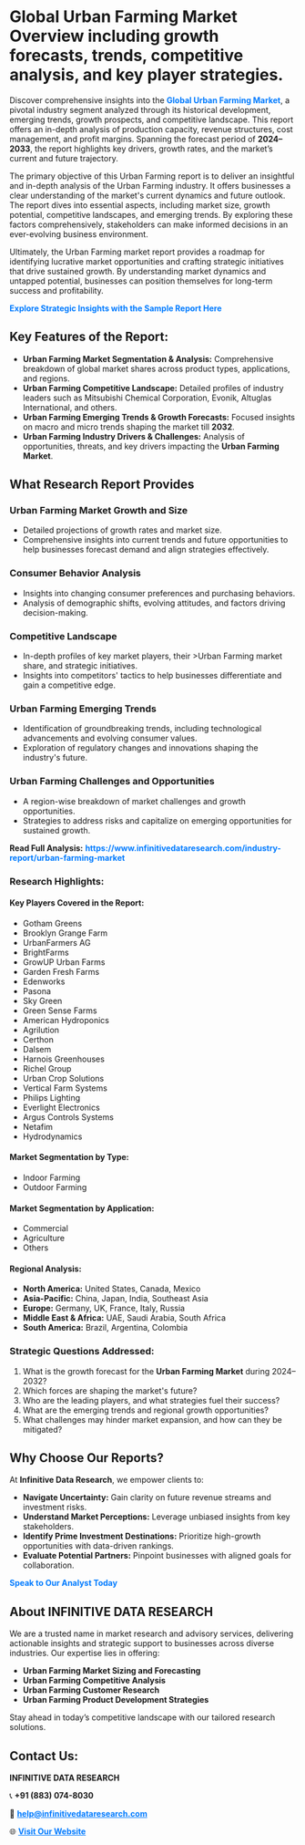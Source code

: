<h1>Global Urban Farming Market Overview including growth forecasts, trends, competitive analysis, and key player strategies.</h1>
<p>
Discover comprehensive insights into the 
<a href="https://www.infinitivedataresearch.com/industry-report/urban-farming-market" rel="dofollow" style="color: #007BFF; text-decoration: none;"><strong>Global Urban Farming Market</strong></a>, a pivotal industry segment analyzed through its historical development, emerging trends, growth prospects, and competitive landscape. This report offers an in-depth analysis of production capacity, revenue structures, cost management, and profit margins. Spanning the forecast period of <strong>2024–2033</strong>, the report highlights key drivers, growth rates, and the market’s current and future trajectory.
</p>
<p>
The primary objective of this Urban Farming report is to deliver an insightful and in-depth analysis of the Urban Farming industry. It offers businesses a clear understanding of the market's current dynamics and future outlook. The report dives into essential aspects, including market size, growth potential, competitive landscapes, and emerging trends. By exploring these factors comprehensively, stakeholders can make informed decisions in an ever-evolving business environment.
</p>
<p>
Ultimately, the Urban Farming market report provides a roadmap for identifying lucrative market opportunities and crafting strategic initiatives that drive sustained growth. By understanding market dynamics and untapped potential, businesses can position themselves for long-term success and profitability.
</p>
<p>
<a href="https://www.infinitivedataresearch.com/request-sample/reportId=105153" style="color: #007BFF; text-decoration: none;"><strong>Explore Strategic Insights with the Sample Report Here</strong></a>
</p>

<h2>Key Features of the Report:</h2>
<ul>
<li><strong>Urban Farming Market Segmentation & Analysis:</strong> Comprehensive breakdown of global market shares across product types, applications, and regions.</li>
<li><strong>Urban Farming Competitive Landscape:</strong> Detailed profiles of industry leaders such as Mitsubishi Chemical Corporation, Evonik, Altuglas International, and others.</li>
<li><strong>Urban Farming Emerging Trends & Growth Forecasts:</strong> Focused insights on macro and micro trends shaping the market till <strong>2032</strong>.</li>
<li><strong>Urban Farming Industry Drivers & Challenges:</strong> Analysis of opportunities, threats, and key drivers impacting the <strong>Urban Farming Market</strong>.</li>
</ul>

<h2>What Research Report Provides</h2>
<h3>Urban Farming Market Growth and Size</h3>
<ul>
<li>Detailed projections of growth rates and market size.</li>
<li>Comprehensive insights into current trends and future opportunities to help businesses forecast demand and align strategies effectively.</li>
</ul>

<h3>Consumer Behavior Analysis</h3>
<ul>
<li>Insights into changing consumer preferences and purchasing behaviors.</li>
<li>Analysis of demographic shifts, evolving attitudes, and factors driving decision-making.</li>
</ul>

<h3>Competitive Landscape</h3>
<ul>
<li>In-depth profiles of key market players, their >Urban Farming market share, and strategic initiatives.</li>
<li>Insights into competitors' tactics to help businesses differentiate and gain a competitive edge.</li>
</ul>

<h3>Urban Farming Emerging Trends</h3>
<ul>
<li>Identification of groundbreaking trends, including technological advancements and evolving consumer values.</li>
<li>Exploration of regulatory changes and innovations shaping the industry's future.</li>
</ul>

<h3>Urban Farming Challenges and Opportunities</h3>
<ul>
<li>A region-wise breakdown of market challenges and growth opportunities.</li>
<li>Strategies to address risks and capitalize on emerging opportunities for sustained growth.</li>
</ul>
<p><strong>Read Full Analysis:</strong> <a href="https://www.infinitivedataresearch.com/industry-report/urban-farming-market" rel="dofollow" style="color: #007BFF; text-decoration: none;"><strong>https://www.infinitivedataresearch.com/industry-report/urban-farming-market</strong></a></p>
<h3>Research Highlights:</h3>
<h4>Key Players Covered in the Report:</h4>
<ul><li>Gotham Greens</li><li>Brooklyn Grange Farm</li><li>UrbanFarmers AG</li><li>BrightFarms</li><li>GrowUP Urban Farms</li><li>Garden Fresh Farms</li><li>Edenworks</li><li>Pasona</li><li>Sky Green</li><li>Green Sense Farms</li><li>American Hydroponics</li><li>Agrilution</li><li>Certhon</li><li>Dalsem</li><li>Harnois Greenhouses</li><li>Richel Group</li><li>Urban Crop Solutions</li><li>Vertical Farm Systems</li><li>Philips Lighting</li><li>Everlight Electronics</li><li>Argus Controls Systems</li><li>Netafim</li><li>Hydrodynamics</li></ul>
<h4>Market Segmentation by Type:</h4>
<ul><li>Indoor Farming</li><li>Outdoor Farming</li></ul>
<h4>Market Segmentation by Application:</h4>
<ul><li>Commercial</li><li>Agriculture</li><li>Others</li></ul>

<h4>Regional Analysis:</h4>
<ul>
<li><strong>North America:</strong> United States, Canada, Mexico</li>
<li><strong>Asia-Pacific:</strong> China, Japan, India, Southeast Asia</li>
<li><strong>Europe:</strong> Germany, UK, France, Italy, Russia</li>
<li><strong>Middle East & Africa:</strong> UAE, Saudi Arabia, South Africa</li>
<li><strong>South America:</strong> Brazil, Argentina, Colombia</li>
</ul>

<h3>Strategic Questions Addressed:</h3>
<ol>
<li>What is the growth forecast for the <strong>Urban Farming Market</strong> during 2024–2032?</li>
<li>Which forces are shaping the market's future?</li>
<li>Who are the leading players, and what strategies fuel their success?</li>
<li>What are the emerging trends and regional growth opportunities?</li>
<li>What challenges may hinder market expansion, and how can they be mitigated?</li>
</ol>

<h2>Why Choose Our Reports?</h2>
<p>At <strong>Infinitive Data Research</strong>, we empower clients to:</p>
<ul>
<li><strong>Navigate Uncertainty:</strong> Gain clarity on future revenue streams and investment risks.</li>
<li><strong>Understand Market Perceptions:</strong> Leverage unbiased insights from key stakeholders.</li>
<li><strong>Identify Prime Investment Destinations:</strong> Prioritize high-growth opportunities with data-driven rankings.</li>
<li><strong>Evaluate Potential Partners:</strong> Pinpoint businesses with aligned goals for collaboration.</li>
</ul>
<p><a href="https://www.infinitivedataresearch.com/industry-report/urban-farming-market" rel="dofollow" style="color: #007BFF; text-decoration: none;"><strong>Speak to Our Analyst Today</strong></a></p>

<h2>About INFINITIVE DATA RESEARCH</h2>
<p>We are a trusted name in market research and advisory services, delivering actionable insights and strategic support to businesses across diverse industries. Our expertise lies in offering:</p>
<ul>
<li><strong>Urban Farming Market Sizing and Forecasting</strong></li>
<li><strong>Urban Farming Competitive Analysis</strong></li>
<li><strong>Urban Farming Customer Research</strong></li>
<li><strong>Urban Farming Product Development Strategies</strong></li>
</ul>
<p>Stay ahead in today’s competitive landscape with our tailored research solutions.</p>

<h2>Contact Us:</h2>
<p><strong>INFINITIVE DATA RESEARCH</strong></p>
<p>📞 <strong>+91 (883) 074-8030</strong></p>
<p>📧 <strong><a href="mailto:help@infinitivedataresearch.com" style="color: #007BFF;">help@infinitivedataresearch.com</a></strong></p>
<p>🌐 <strong><a href="https://www.infinitivedataresearch.com" rel="dofollow" style="color: #007BFF;">Visit Our Website</a></strong></p>